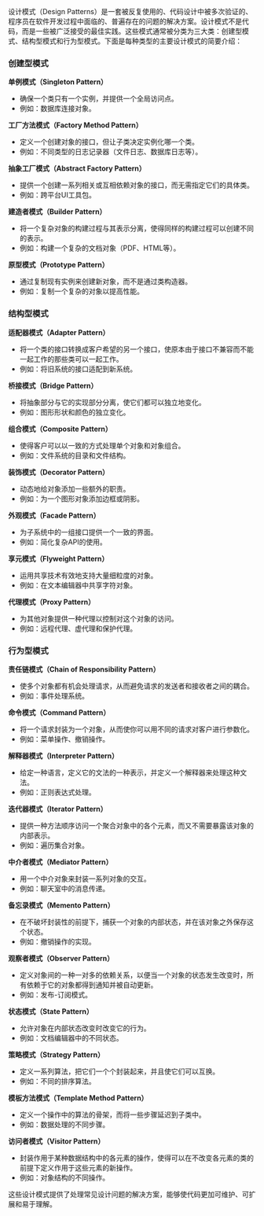 设计模式（Design Patterns）是一套被反复使用的、代码设计中被多次验证的、程序员在软件开发过程中面临的、普遍存在的问题的解决方案。设计模式不是代码，而是一些被广泛接受的最佳实践。这些模式通常被分类为三大类：创建型模式、结构型模式和行为型模式。下面是每种类型的主要设计模式的简要介绍：

### 创建型模式

**单例模式（Singleton Pattern）**
   
   - 确保一个类只有一个实例，并提供一个全局访问点。
   - 例如：数据库连接对象。

**工厂方法模式（Factory Method Pattern）**
   
   - 定义一个创建对象的接口，但让子类决定实例化哪一个类。
   - 例如：不同类型的日志记录器（文件日志、数据库日志等）。

**抽象工厂模式（Abstract Factory Pattern）**
   
   - 提供一个创建一系列相关或互相依赖对象的接口，而无需指定它们的具体类。
   - 例如：跨平台UI工具包。

**建造者模式（Builder Pattern）**
   
   - 将一个复杂对象的构建过程与其表示分离，使得同样的构建过程可以创建不同的表示。
   - 例如：构建一个复杂的文档对象（PDF、HTML等）。

**原型模式（Prototype Pattern）**
   
   - 通过复制现有实例来创建新对象，而不是通过类构造器。
   - 例如：复制一个复杂的对象以提高性能。

### 结构型模式

**适配器模式（Adapter Pattern）**
   
   - 将一个类的接口转换成客户希望的另一个接口，使原本由于接口不兼容而不能一起工作的那些类可以一起工作。
   - 例如：将旧系统的接口适配到新系统。

**桥接模式（Bridge Pattern）**
   
   - 将抽象部分与它的实现部分分离，使它们都可以独立地变化。
   - 例如：图形形状和颜色的独立变化。

**组合模式（Composite Pattern）**
   
   - 使得客户可以以一致的方式处理单个对象和对象组合。
   - 例如：文件系统的目录和文件结构。

**装饰模式（Decorator Pattern）**
   
   - 动态地给对象添加一些额外的职责。
   - 例如：为一个图形对象添加边框或阴影。

**外观模式（Facade Pattern）**
   
   - 为子系统中的一组接口提供一个一致的界面。
   - 例如：简化复杂API的使用。

**享元模式（Flyweight Pattern）**
   
   - 运用共享技术有效地支持大量细粒度的对象。
   - 例如：在文本编辑器中共享字符对象。

**代理模式（Proxy Pattern）**
   
   - 为其他对象提供一种代理以控制对这个对象的访问。
   - 例如：远程代理、虚代理和保护代理。

### 行为型模式

**责任链模式（Chain of Responsibility Pattern）**
   
   - 使多个对象都有机会处理请求，从而避免请求的发送者和接收者之间的耦合。
   - 例如：事件处理系统。

**命令模式（Command Pattern）**
   
   - 将一个请求封装为一个对象，从而使你可以用不同的请求对客户进行参数化。
   - 例如：菜单操作、撤销操作。

**解释器模式（Interpreter Pattern）**
   
   - 给定一种语言，定义它的文法的一种表示，并定义一个解释器来处理这种文法。
   - 例如：正则表达式处理。

**迭代器模式（Iterator Pattern）**
   
   - 提供一种方法顺序访问一个聚合对象中的各个元素，而又不需要暴露该对象的内部表示。
   - 例如：遍历集合对象。

**中介者模式（Mediator Pattern）**
   
   - 用一个中介对象来封装一系列对象的交互。
   - 例如：聊天室中的消息传递。

**备忘录模式（Memento Pattern）**
   
   - 在不破坏封装性的前提下，捕获一个对象的内部状态，并在该对象之外保存这个状态。
   - 例如：撤销操作的实现。

**观察者模式（Observer Pattern）**
   
   - 定义对象间的一种一对多的依赖关系，以便当一个对象的状态发生改变时，所有依赖于它的对象都得到通知并被自动更新。
   - 例如：发布-订阅模式。

**状态模式（State Pattern）**
   
   - 允许对象在内部状态改变时改变它的行为。
   - 例如：文档编辑器中的不同状态。

**策略模式（Strategy Pattern）**
   
   - 定义一系列算法，把它们一个个封装起来，并且使它们可以互换。
   - 例如：不同的排序算法。

**模板方法模式（Template Method Pattern）**
   
   - 定义一个操作中的算法的骨架，而将一些步骤延迟到子类中。
   - 例如：数据处理的不同步骤。

**访问者模式（Visitor Pattern）**
   
   - 封装作用于某种数据结构中的各元素的操作，使得可以在不改变各元素的类的前提下定义作用于这些元素的新操作。
   - 例如：对象结构的不同操作。

这些设计模式提供了处理常见设计问题的解决方案，能够使代码更加可维护、可扩展和易于理解。